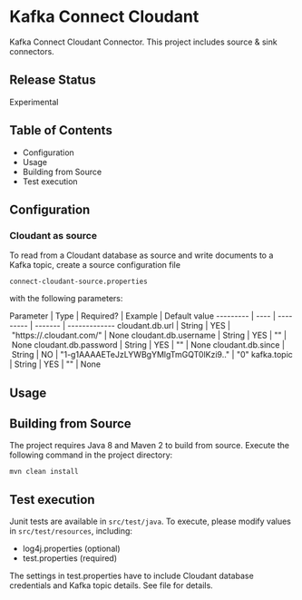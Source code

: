 # Kafka Connect Cloudant

Kafka Connect Cloudant Connector. This project includes source & sink connectors.

## Release Status

Experimental

## Table of Contents

* Configuration
* Usage
* Building from Source
* Test execution

## Configuration

### Cloudant as source

To read from a Cloudant database as source and write documents to a Kafka topic, create a source configuration file 

`connect-cloudant-source.properties`

with the following parameters:

Parameter | Type | Required? | Example | Default value
--------- | ---- | --------- | ------- | -------------
cloudant.db.url | String | YES | "https://<account>.cloudant.com/<database>" | None
cloudant.db.username | String | YES | "<username>" | None
cloudant.db.password | String | YES | "<password>" | None
cloudant.db.since | String | NO | "1-g1AAAAETeJzLYWBgYMlgTmGQT0lKzi9.." | "0"
kafka.topic | String | YES | "<topic>" | None

## Usage

## Building from Source

The project requires Java 8 and Maven 2 to build from source. Execute the following command in the project directory:

```
mvn clean install
```

## Test execution

Junit tests are available in `src/test/java`. To execute, please modify values in `src/test/resources`, including:

- log4j.properties (optional)
- test.properties (required)

The settings in test.properties have to include Cloudant database credentials and Kafka topic details. See file for details.

